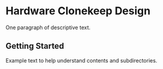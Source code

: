 # Hardware Clonekeep Design

One paragraph of descriptive text.

## Getting Started

Example text to help understand contents and subdirectories.

